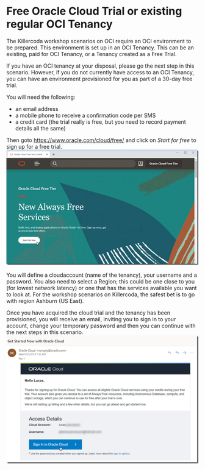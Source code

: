 # Free Oracle Cloud Trial or existing regular OCI Tenancy 

The Killercoda workshop scenarios on OCI require an OCI environment to be prepared. This environment is set up in an OCI Tenancy. This can be an existing, paid for OCI Tenancy, or a Tenancy created as a Free Trial.

If you have an OCI tenancy at your disposal, please go the next step in this scenario. However, if you do not currently have access to an OCI Tenancy, you can have an environment provisioned for you as part of a 30-day free trial. 

You will need the following:

* an email address
* a mobile phone to receive a confirmation code per SMS
* a credit card (the trial really is free, but you need to record payment details all the same)

Then goto https://www.oracle.com/cloud/free/ and click on *Start for free* to sign up for a free trial.
![](https://raw.githubusercontent.com/rcarrascosps/tester-kc/main/dark-oci-api-gateway/assets/free-trial.png?raw=true)

You will define a cloudaccount (name of the tenancy), your username and a password. You also need to select a Region; this could be one close to you (for lowest network latency) or one that has the services available you want to look at. For the workshop scenarios on Killercoda, the safest bet is to go with region Ashburn (US East). 

Once you have acquired the cloud trial and the tenancy has been provisioned, you will receive an email, inviting you to sign in to your account, change your temporary password and then you can continue with the next steps in this scenario. 
![](https://raw.githubusercontent.com/rcarrascosps/tester-kc/main/dark-oci-api-gateway/assets/cloud-trial-get-started-email.png?raw=true)

